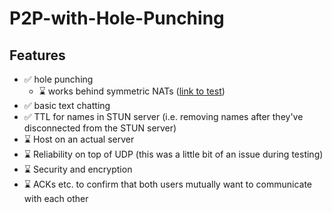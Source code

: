 # P2P-with-Hole-Punching
## Features
* ✅ hole punching
    * ⌛ works behind symmetric NATs ([link to test](https://tomchen.github.io/symmetric-nat-test/))
* ✅ basic text chatting
* ✅ TTL for names in STUN server (i.e. removing names after they've disconnected from the STUN server)
* ⌛ Host on an actual server
* ⌛ Reliability on top of UDP (this was a little bit of an issue during testing)
* ⌛ Security and encryption
* ⌛ ACKs etc. to confirm that both users mutually want to communicate with each other
